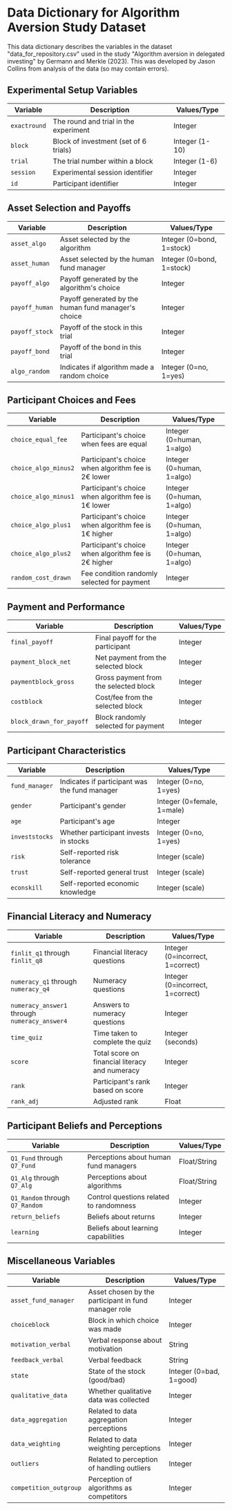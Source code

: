# Data Dictionary for Algorithm Aversion Study Dataset

This data dictionary describes the variables in the dataset "data_for_repository.csv" used in the study "Algorithm aversion in delegated investing" by Germann and Merkle (2023). This was developed by Jason Collins from analysis of the data (so may contain errors).

## Experimental Setup Variables

| Variable | Description | Values/Type |
|----------|-------------|-------------|
| `exactround` | The round and trial in the experiment | Integer |
| `block` | Block of investment (set of 6 trials) | Integer (1-10) |
| `trial` | The trial number within a block | Integer (1-6) |
| `session` | Experimental session identifier | Integer |
| `id` | Participant identifier | Integer |

## Asset Selection and Payoffs

| Variable | Description | Values/Type |
|----------|-------------|-------------|
| `asset_algo` | Asset selected by the algorithm | Integer (0=bond, 1=stock) |
| `asset_human` | Asset selected by the human fund manager | Integer (0=bond, 1=stock) |
| `payoff_algo` | Payoff generated by the algorithm's choice | Integer |
| `payoff_human` | Payoff generated by the human fund manager's choice | Integer |
| `payoff_stock` | Payoff of the stock in this trial | Integer |
| `payoff_bond` | Payoff of the bond in this trial | Integer |
| `algo_random` | Indicates if algorithm made a random choice | Integer (0=no, 1=yes) |

## Participant Choices and Fees

| Variable | Description | Values/Type |
|----------|-------------|-------------|
| `choice_equal_fee` | Participant's choice when fees are equal | Integer (0=human, 1=algo) |
| `choice_algo_minus2` | Participant's choice when algorithm fee is 2€ lower | Integer (0=human, 1=algo) |
| `choice_algo_minus1` | Participant's choice when algorithm fee is 1€ lower | Integer (0=human, 1=algo) |
| `choice_algo_plus1` | Participant's choice when algorithm fee is 1€ higher | Integer (0=human, 1=algo) |
| `choice_algo_plus2` | Participant's choice when algorithm fee is 2€ higher | Integer (0=human, 1=algo) |
| `random_cost_drawn` | Fee condition randomly selected for payment | Integer |

## Payment and Performance

| Variable | Description | Values/Type |
|----------|-------------|-------------|
| `final_payoff` | Final payoff for the participant | Integer |
| `payment_block_net` | Net payment from the selected block | Integer |
| `paymentblock_gross` | Gross payment from the selected block | Integer |
| `costblock` | Cost/fee from the selected block | Integer |
| `block_drawn_for_payoff` | Block randomly selected for payment | Integer |

## Participant Characteristics

| Variable | Description | Values/Type |
|----------|-------------|-------------|
| `fund_manager` | Indicates if participant was the fund manager | Integer (0=no, 1=yes) |
| `gender` | Participant's gender | Integer (0=female, 1=male) |
| `age` | Participant's age | Integer |
| `investstocks` | Whether participant invests in stocks | Integer (0=no, 1=yes) |
| `risk` | Self-reported risk tolerance | Integer (scale) |
| `trust` | Self-reported general trust | Integer (scale) |
| `econskill` | Self-reported economic knowledge | Integer (scale) |

## Financial Literacy and Numeracy

| Variable | Description | Values/Type |
|----------|-------------|-------------|
| `finlit_q1` through `finlit_q8` | Financial literacy questions | Integer (0=incorrect, 1=correct) |
| `numeracy_q1` through `numeracy_q4` | Numeracy questions | Integer (0=incorrect, 1=correct) |
| `numeracy_answer1` through `numeracy_answer4` | Answers to numeracy questions | Integer |
| `time_quiz` | Time taken to complete the quiz | Integer (seconds) |
| `score` | Total score on financial literacy and numeracy | Integer |
| `rank` | Participant's rank based on score | Integer |
| `rank_adj` | Adjusted rank | Float |

## Participant Beliefs and Perceptions

| Variable | Description | Values/Type |
|----------|-------------|-------------|
| `Q1_Fund` through `Q7_Fund` | Perceptions about human fund managers | Float/String |
| `Q1_Alg` through `Q7_Alg` | Perceptions about algorithms | Float/String |
| `Q1_Random` through `Q7_Random` | Control questions related to randomness | Integer |
| `return_beliefs` | Beliefs about returns | Integer |
| `learning` | Beliefs about learning capabilities | Integer |

## Miscellaneous Variables

| Variable | Description | Values/Type |
|----------|-------------|-------------|
| `asset_fund_manager` | Asset chosen by the participant in fund manager role | Integer |
| `choiceblock` | Block in which choice was made | Integer |
| `motivation_verbal` | Verbal response about motivation | String |
| `feedback_verbal` | Verbal feedback | String |
| `state` | State of the stock (good/bad) | Integer (0=bad, 1=good) |
| `qualitative_data` | Whether qualitative data was collected | Integer |
| `data_aggregation` | Related to data aggregation perceptions | Integer |
| `data_weighting` | Related to data weighting perceptions | Integer |
| `outliers` | Related to perception of handling outliers | Integer |
| `competition_outgroup` | Perception of algorithms as competitors | Integer |

